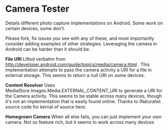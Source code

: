 Camera Tester
============

Details different photo capture implementations on Android.  Some work on certain devices, some don't.

Please fork, fix issues you see with any of these, and most importantly consider adding examples of other strategies.  Leveraging the camera in Android can be harder than it should be.

**File URI**
Lifted verbatim from http://developer.android.com/guide/topics/media/camera.html . This implementation attempts to pass the camera activity a URI for a file in external storage.  This seems to return a null URI on some devices.

**Content Resolver**
Uses MediaStore.Images.Media.EXTERNAL_CONTENT_URI to generate a URI for the Camera activity.  This seems to be stable across many devices, though it's not an implementation that is easily found online.  Thanks to iNaturalist source code for kernal of source here.

**Homegrown Camera**
When all else fails, you can just implement your own camera.  Not so feature rich, but it seems to work across many devices

